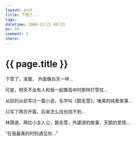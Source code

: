 ```yaml
---
layout: post
title: 下雪了...
tags: 
datetime: 2008-12-21 00:23
pv: 55
comment: 2
share: 
---
```


{{ page.title }}
================

 <p>下雪了，凌晨， 外面像白天一样...</p><p>可是，明天不会有人和我一起像高中时那样打雪仗...</p><p>从前的从前写过一篇小说，名字叫《鹅毛雪》，唯美的纯爱故事...</p><p>只写了两页开篇，后来怎么找也找不到...</p><p>林荫道，两位小主人公，鹅毛雪，外婆讲的故事，天鹅的爱情...</p><p>&ldquo;在我最美的时刻遇见你...&rdquo;</p> 

